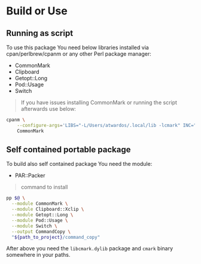 # Build or Use

## Running as script

To use this package You need below libraries installed via cpan/perlbrew/cpanm or any other Perl package manager:

- CommonMark
- Clipboard
- Getopt::Long
- Pod::Usage
- Switch

> If you have issues installing CommonMark or running the script afterwards use below:
```bash
cpanm \
    --configure-args='LIBS="-L/Users/atwardos/.local/lib -lcmark" INC="-I/Users/atwardos/.local/include"' \
    CommonMark
```

## Self contained portable package

To build also self contained package You need the module:

- PAR::Packer

> command to install 
```bash
pp $@ \
  --module CommonMark \
  --module Clipboard::Xclip \
  --module Getopt::Long \
  --module Pod::Usage \
  --module Switch \
  --output CommandCopy \
  "${path_to_project}/command_copy"
```

After above you need the `libcmark.dylib` package and `cmark` binary somewhere in your paths.
